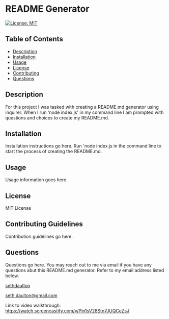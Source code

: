 
# README Generator

[![License: MIT](https://img.shields.io/badge/License-MIT-yellow.svg)](https://opensource.org/licenses/MIT)

## Table of Contents
- [Description](#description)
- [Installation](#installation)
- [Usage](#usage)
- [License](#license)
- [Contributing](#contributing)
- [Questions](#questions)

## Description
For this project I was tasked with creating a README.md generator using inquirer. When I run 'node index.js' in my command line I am prompted with questions and choices to create my README.md.

## Installation
Installation instructions go here. Run 'node index.js in the command line to start the process of creating the README.md.

## Usage
Usage information goes here.

## License
MIT License

## Contributing Guidelines
Contribution guidelines go here.

## Questions
Questions go here. You may reach out to me via email if you have any questions abut this README.md generator. Refer to my email address listed below. 

[sethdaulton](https://github.com/sethdaulton)

seth.daulton@gmail.com

Link to video walkthrough: https://watch.screencastify.com/v/Pin1sV28Stn7JUQCeZsJ

